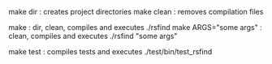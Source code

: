 make dir : creates project directories 
make clean : removes compilation files

make : dir, clean, compiles and executes ./rsfind
make ARGS="some args" : clean, compiles and executes ./rsfind "some args"


make test : compiles tests and executes ./test/bin/test_rsfind